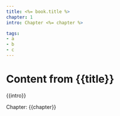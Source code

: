 ```yaml
---
title: <%= book.title %>
chapter: 1
intro: Chapter <%= chapter %>

tags:
- a
- b
- c
---
```

<h1>Content from {{title}}</h1>
<p class="intro">{{intro}}</p>
<p class="chapter">Chapter: {{chapter}}</p>